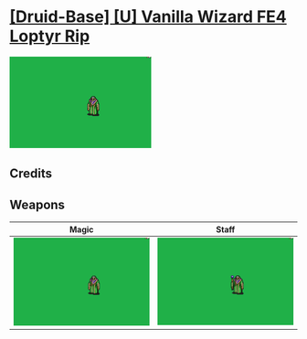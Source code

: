# [\[Druid-Base\] \[U\] Vanilla Wizard FE4 Loptyr Rip](./)

<img src="./6.%20Magic/Magic_000.png" alt="[Druid-Base] [U] Vanilla Wizard FE4 Loptyr Rip standing" />

## Credits



## Weapons


|Magic |Staff |
|  :---: | :---: |
| <img alt="Magic animation" src="./6.%20Magic/Magic.gif" /> | <img alt="Staff animation" src="./7.%20Staff/Staff.gif" /> |
